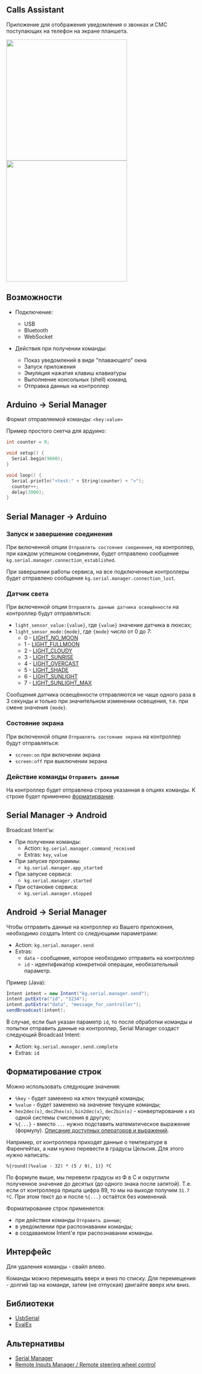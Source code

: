 ## Calls Assistant

Приложение для отображения уведомления о звонках и СМС поступающих на телефон на экране планшета.

<img src="https://github.com/delletenebre/CallsAssistant/raw/master/apk/screenshots/phone-call.png" height="320"> <img src="https://github.com/delletenebre/CallsAssistant/raw/master/apk/screenshots/tablet-call-notification.png" height="320">

## Возможности
* Подключение:
  * USB
  * Bluetooth
  * WebSocket

* Действия при получении команды:
  * Показ уведомлений в виде "плавающего" окна
  * Запуск приложения
  * Эмуляция нажатия клавиш клавиатуры
  * Выполнение консольных (shell) команд
  * Отправка данных на контроллер


## Arduino → Serial Manager
Формат отправляемой команды: `<key:value>`

Пример простого скетча для ардуино:
```cpp
int counter = 0;

void setup() {
  Serial.begin(9600);
}

void loop() {
  Serial.println("<test:" + String(counter) + ">");
  counter++;
  delay(3000);
}
```

## Serial Manager → Arduino

### Запуск и завершение соединения
При включенной опции `Отправлять состояния соединения`, на контроллер, при каждом успешном
соединении, будет отправлено сообщение
`kg.serial.manager.connection_established`.

При завершении работы сервиса, на все подключенные контроллеры будет отправлено сообщение
`kg.serial.manager.connection_lost`.

### Датчик света
При включенной опции `Отправлять данные датчика освещённости` на контроллер будут отправляться:
* `light_sensor_value:{value}`, где `{value}` значение датчика в люксах;
* `light_sensor_mode:{mode}`, где `{mode}` число от 0 до 7:
  * 0 - [LIGHT_NO_MOON](https://developer.android.com/reference/android/hardware/SensorManager.html#LIGHT_NO_MOON)
  * 1 - [LIGHT_FULLMOON](https://developer.android.com/reference/android/hardware/SensorManager.html#LIGHT_FULLMOON)
  * 2 - [LIGHT_CLOUDY](https://developer.android.com/reference/android/hardware/SensorManager.html#LIGHT_CLOUDY)
  * 3 - [LIGHT_SUNRISE](https://developer.android.com/reference/android/hardware/SensorManager.html#LIGHT_SUNRISE)
  * 4 - [LIGHT_OVERCAST](https://developer.android.com/reference/android/hardware/SensorManager.html#LIGHT_OVERCAST)
  * 5 - [LIGHT_SHADE](https://developer.android.com/reference/android/hardware/SensorManager.html#LIGHT_SHADE)
  * 6 - [LIGHT_SUNLIGHT](https://developer.android.com/reference/android/hardware/SensorManager.html#LIGHT_SUNLIGHT)
  * 7 - [LIGHT_SUNLIGHT_MAX](https://developer.android.com/reference/android/hardware/SensorManager.html#LIGHT_SUNLIGHT_MAX)

Сообщения датчика освещённости отправляются не чаще одного раза в 3 секунды и только при значительном изменении освещения, т.е. при
смене значения `{mode}`.

### Состояние экрана
При включенной опции `Отправлять состояние экрана` на контроллер будут отправляться:
* `screen:on` при включении экрана
* `screen:off` при выключении экрана

### Действие команды `Отправить данные`
На контроллер будет отправлена строка указанная в опциях команды.
К строке будет применено [форматирвание](https://github.com/delletenebre/SerialManager2#Форматирование-строк).


## Serial Manager → Android
Broadcast Intent'ы:
* При получении команды:
  * Action: `kg.serial.manager.command_received`
  * Extras: `key`, `value`
* При запуске программы:
  * `kg.serial.manager.app_started`
* При запуске сервиса:
  * `kg.serial.manager.started`
* При остановке сервиса:
  * `kg.serial.manager.stopped`


## Android → Serial Manager
Чтобы отправить данные на контроллер из Вашего приложения, необходимо создать Intent со следующими
параметрами:
* Action: `kg.serial.manager.send`
* Extras:
  * `data` - сообщение, которое необходимо отправить на контроллер
  * `id` - идентификатор конкретной операции, необязательный параметр.


Пример (Java):
```java
Intent intent = new Intent("kg.serial.manager.send");
intent.putExtra("id", "1234");
intent.putExtra("data", "message_for_controller");
sendBroadcast(intent);
```
В случае, если был указан параметр `id`, то после обработки команды и попытки отправить данные на
контроллер, Serial Manager создаст следующий Broadcast Intent:
* Action: `kg.serial.manager.send.complete`
* Extras: `id`


## Форматирование строк
Можно использовать следующие значения:
* `%key` - будет заменено на ключ текущей команды;
* `%value` - будет заменено на значение текущее команды;
* `hex2dec(x)`, `dec2hex(x)`, `bin2dec(x)`, `dec2bin(x)` - конвертирование `x` из одной системы
счисления в другую;
* `%{...}` - вместо ` ... ` нужно подставить математическое выражение (формулу). [Описание
доступных операторов и выражений](https://github.com/uklimaschewski/EvalEx#supported-operators).

Например, от контроллера приходят данные о температуре в Фаренгейтах, а нам нужно перевести в
градусы Цельсия. Для этого нужно написать:

`%{round((%value - 32) * (5 / 9), 1)} ºC`

По формуле выше, мы перевели градусы из Ф в С и округлили полученное значение до десятых (до одного
знака после запятой). Т.е. если от контроллера пришла цифра 89, то мы на выходе получим `31.7 ºC`.
При этом текст до и после `%{...}` остаётся без изменений.

Форматирование строк применяется:
* при действии команды `Отправить данные`;
* в уведомлении при распознавании команды;
* в создаваемом Intent'е при распознавании команды.


## Интерфейс
Для удаления команды - свайп влево.

Команды можно перемещать вверх и вниз по списку. Для перемещения - долгий tap на команде, затем (не
отпуская) двигайте вверх или вниз.


## Библиотеки
* [UsbSerial](https://github.com/felHR85/UsbSerial)
* [EvalEx](https://github.com/uklimaschewski/EvalEx)

## Альтернативы
* [Serial Manager](https://github.com/delletenebre/SerialManager)
* [Remote Inputs Manager / Remote steering wheel control](http://forum.xda-developers.com/showthread.php?t=2635159)
